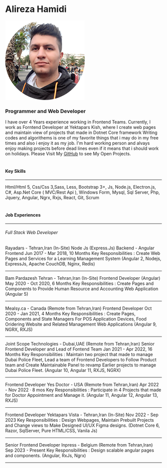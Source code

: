 # Alireza Hamidi
![Profile Picture](./files/prof.png)
### Programmer and Web Developer

I have over 4 Years experience working in Frontend Teams.
Currently, I work as Forntend Developer at Yektapars Kish, where I create web pages and maintain view of projects that made in Dotnet Core framework
Writing codes and algorithems is one of my favorite things that i may do in my free times and also i enjoy it as my job.
I'm hard working person and alvays enjoy making projects before dead lines even if it means that i should work on holidays.
Please Visit My [GitHub](https://github.com/alirezahamidi) to see My Open Projects.
#

#### Key Skills
------------
Html/Html 5, Css/Css 3,Sass, Less, Bootstrap 3+, Js, Node.js, Electron.js, C#, Asp.Net Core ( MVC/Rest Api ), Windows Form, Mysql, Sql Server, Php, Jquery, Angular, Ngrx, Rxjs, React, Git, Scrum

#

#### Job Experiences

------------

###### Full Stack Web Developer

Rayadars - Tehran,Iran (In-Site)
Node Js (Express.Js) Backend - Angular Frontend
Jun 2017 - Mar 2018, 10 Months
Key Responsibilities : Create Web Pages and Services for a Learning Management System
(Angular 2, Nodejs, ExpressJs, Apache CouchDB, Nginx, Redis)

------------

Bam Pardazesh Tehran - Tehran,Iran (In-Site)
Frontend Developer (Angular)
May 2020 - Oct 2020, 6 Months
Key Responsibilities : Create Pages and Components to Provide Human Resource and Accounting Web Application
(Angular 5)

------------

Mealsy.ca - Canada (Remote from Tehran,Iran)
Frontend Developer
Oct 2020 - Jan 2021, 4 Months
Key Responsibilities : Create Pages, Components and State Managers For POS Application Devices, Food Oridering Website and Related Management Web Applications
(Angular 9, NGRX, RXJS)

------------

Joint Scope Technologies - Dubai,UAE (Remote from Tehran,Iran)
Senior Frontend Developer and Lead of Fontend Team
Jan 2021 - Apr 2022, 16 Months
Key Responsibilities : Maintain two project that made to manage Dubai Police Fleet, Lead a team of Frontend Developers to Follow Product team and Create Maintainable Panel to revamp Earlier projects to manage Dubai Police Fleet.
(Angular 10, Angular 11, RXJS, NGRX)

------------

Frontend Developer
Yes Doctor - USA (Remote from Tehran,Iran)
Apr 2022 - Nov 2022 · 8 mos
Key Responsibilities : Participate in 4 Projects that made for Doctor Appointment and Manage it.
(Angular 11, Angular 12, Angular 13, RXJS)

-------------

Frontend Developer
Yektapars Vista - Tehran,Iran (In-Site)
Nov 2022 - Sep 2023
Key Responsibilities : Design Webpages, Maintain Prebuilt Projects and Change views to Make Designed UI/UX Figma designs.
(Dotnet Core 6, Razor, SqlServer, Pure HTML/CSS, Vanila Js)

-------------

Senior Frontend Developer
Inpress - Belgium (Remote from Tehran,Iran)
Sep 2023 - Present
Key Responsibilities : Design scalable angular pages and components.
(Angular, RxJs, Ngrx)

-------------
